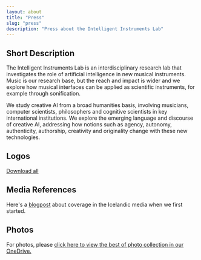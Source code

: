 ```yaml
---
layout: about
title: "Press"
slug: "press"
description: "Press about the Intelligent Instruments Lab"
---
```


<!-- <script>
  import CaptionedImage from "../components/Images/CaptionedImage.svelte"
</script> -->

## **Short Description**

The Intelligent Instruments Lab is an interdisciplinary research lab that investigates the role of artificial intelligence in new musical instruments. Music is our research base, but the reach and impact is wider and we explore how musical interfaces can be applied as scientific instruments, for example through sonification.

We study creative AI from a broad humanities basis, involving musicians, computer scientists, philosophers and cognitive scientists in key international institutions. We explore the emerging language and discourse of creative AI, addressing how notions such as agency, autonomy, authenticity, authorship, creativity and originality change with these new technologies.

## **Logos**

<CaptionedImage
src="stock/iiLab_wordmark_black.png"
alt="Intelligent Instruments Lab logo, black text"
caption="The black logo with logomark"/>

<a href="http://users.sussex.ac.uk/~thm21/thor/iil/iil_logos.zip" target="_blank"> Download all</a>

## **Media References**

Here's a <a href="https://iil.is/news/icelandic-news" target="_blank">blogpost</a> about coverage in the Icelandic media when we first started. 

## **Photos**

For photos, please <a href="https://listahaskoliislands-my.sharepoint.com/:f:/g/personal/thor_magnusson_lhi_is/Eo7hKp4DCTtDn7aEZ88W_z4BVAe16xEW9u9NBLzwz44y5w?e=cYIMDs" target="_blank"> click here to view the best of photo collection in our OneDrive.</a>
